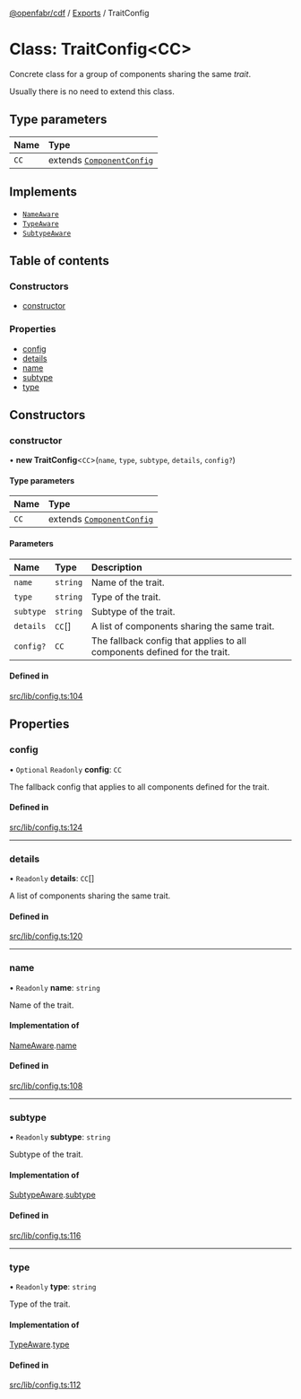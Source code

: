 [@openfabr/cdf](../README.md) / [Exports](../modules.md) / TraitConfig

# Class: TraitConfig<CC\>

Concrete class for a group of components sharing the same *trait*.

 Usually there is no need to extend this class.

## Type parameters

| Name | Type |
| :------ | :------ |
| `CC` | extends [`ComponentConfig`](../interfaces/ComponentConfig.md) |

## Implements

- [`NameAware`](../interfaces/NameAware.md)
- [`TypeAware`](../interfaces/TypeAware.md)
- [`SubtypeAware`](../interfaces/SubtypeAware.md)

## Table of contents

### Constructors

- [constructor](TraitConfig.md#constructor)

### Properties

- [config](TraitConfig.md#config)
- [details](TraitConfig.md#details)
- [name](TraitConfig.md#name)
- [subtype](TraitConfig.md#subtype)
- [type](TraitConfig.md#type)

## Constructors

### constructor

• **new TraitConfig**<`CC`\>(`name`, `type`, `subtype`, `details`, `config?`)

#### Type parameters

| Name | Type |
| :------ | :------ |
| `CC` | extends [`ComponentConfig`](../interfaces/ComponentConfig.md) |

#### Parameters

| Name | Type | Description |
| :------ | :------ | :------ |
| `name` | `string` | Name of the trait. |
| `type` | `string` | Type of the trait. |
| `subtype` | `string` | Subtype of the trait. |
| `details` | `CC`[] | A list of components sharing the same trait. |
| `config?` | `CC` | The fallback config that applies to all components defined for the trait. |

#### Defined in

[src/lib/config.ts:104](https://github.com/openfabr/cdf/blob/ea0e7b7/core/typescript/src/lib/config.ts#L104)

## Properties

### config

• `Optional` `Readonly` **config**: `CC`

The fallback config that applies to all components defined for the trait.

#### Defined in

[src/lib/config.ts:124](https://github.com/openfabr/cdf/blob/ea0e7b7/core/typescript/src/lib/config.ts#L124)

___

### details

• `Readonly` **details**: `CC`[]

A list of components sharing the same trait.

#### Defined in

[src/lib/config.ts:120](https://github.com/openfabr/cdf/blob/ea0e7b7/core/typescript/src/lib/config.ts#L120)

___

### name

• `Readonly` **name**: `string`

Name of the trait.

#### Implementation of

[NameAware](../interfaces/NameAware.md).[name](../interfaces/NameAware.md#name)

#### Defined in

[src/lib/config.ts:108](https://github.com/openfabr/cdf/blob/ea0e7b7/core/typescript/src/lib/config.ts#L108)

___

### subtype

• `Readonly` **subtype**: `string`

Subtype of the trait.

#### Implementation of

[SubtypeAware](../interfaces/SubtypeAware.md).[subtype](../interfaces/SubtypeAware.md#subtype)

#### Defined in

[src/lib/config.ts:116](https://github.com/openfabr/cdf/blob/ea0e7b7/core/typescript/src/lib/config.ts#L116)

___

### type

• `Readonly` **type**: `string`

Type of the trait.

#### Implementation of

[TypeAware](../interfaces/TypeAware.md).[type](../interfaces/TypeAware.md#type)

#### Defined in

[src/lib/config.ts:112](https://github.com/openfabr/cdf/blob/ea0e7b7/core/typescript/src/lib/config.ts#L112)
